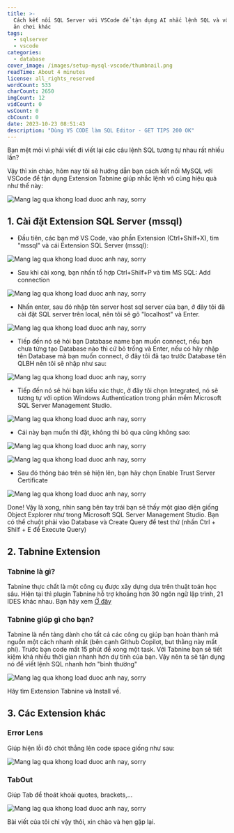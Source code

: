 ```yaml
---
title: >-
  Cách kết nối SQL Server với VSCode để tận dụng AI nhắc lệnh SQL và vô vàn món
  ăn chơi khác
tags:
  - sqlserver
  - vscode
categories:
  - database
cover_image: /images/setup-mysql-vscode/thumbnail.png
readTime: About 4 minutes
license: all_rights_reserved
wordCount: 533
charCount: 2650
imgCount: 12
vidCount: 0
wsCount: 0
cbCount: 0
date: 2023-10-23 08:51:43
description: "Dùng VS CODE làm SQL Editor - GET TIPS 200 OK"
---
```


Bạn mệt mỏi vì phải viết đi viết lại các câu lệnh SQL tương tự nhau rất nhiều lần? 

Vậy thì xin chào, hôm nay tôi sẽ hướng dẫn bạn cách kết nối MySQL với VSCode để tận dụng Extension Tabnine giúp nhắc lệnh vô cùng hiệu quả như thế này:

![Mang lag qua khong load duoc anh nay, sorry](/images/setup-mysql-vscode/tabnine_example.png)

## 1. Cài đặt Extension SQL Server (mssql)

- Đầu tiên, các bạn mở VS Code, vào phần Extension (Ctrl+Shilf+X), tìm "mssql" và cái Extension SQL Server (mssql):

![Mang lag qua khong load duoc anh nay, sorry](/images/setup-mysql-vscode/search_extension.png)

- Sau khi cài xong, bạn nhấn tổ hợp Ctrl+Shilf+P và tìm MS SQL: Add connection

![Mang lag qua khong load duoc anh nay, sorry](/images/setup-mysql-vscode/ctrl_shif_p.png)

- Nhấn enter, sau đó nhập tên server host sql server của bạn, ở đây tôi đã cài đặt SQL server trên local, nên tôi sẽ gõ "localhost" và Enter.

![Mang lag qua khong load duoc anh nay, sorry](/images/setup-mysql-vscode/localhost.png)


- Tiếp đến nó sẽ hỏi bạn Database name bạn muốn connect, nếu bạn chưa từng tạo Database nào thì cứ bỏ trống và Enter, nếu có hãy nhập tên Database mà bạn muốn connect, ở đây tôi đã tạo trước Database tên QLBH nên tôi sẽ nhập như sau:

![Mang lag qua khong load duoc anh nay, sorry](/images/setup-mysql-vscode/enter_database_name.png)

- Tiếp đến nó sẽ hỏi bạn kiểu xác thực, ở đây tôi chọn Integrated, nó sẽ tương tự với option Windows Authentication trong phần mềm Microsoft SQL Server Management Studio.

![Mang lag qua khong load duoc anh nay, sorry](/images/setup-mysql-vscode/authentication-type.png)


- Cái này bạn muốn thì đặt, không thì bỏ qua cũng không sao:

![Mang lag qua khong load duoc anh nay, sorry](/images/setup-mysql-vscode/display_name.png)

![Mang lag qua khong load duoc anh nay, sorry](/images/setup-mysql-vscode/alert.png)

- Sau đó thông báo trên sẽ hiện lên, bạn hãy chọn Enable Trust Server Certificate

![Mang lag qua khong load duoc anh nay, sorry](/images/setup-mysql-vscode/done_mssql.png)

Done! Vậy là xong, nhìn sang bên tay trái bạn sẽ thấy một giao diện giống Object Explorer như trong Microsoft SQL Server Management Studio. Bạn có thể chuột phải vào Database và Create Query để test thử (nhấn Ctrl + Shilf + E để Execute Query)

## 2. Tabnine Extension
### Tabnine là gì?

Tabnine thực chất là một công cụ được xây dựng dựa trên thuật toán học sâu. Hiện tại thì plugin Tabnine hỗ trợ khoảng hơn 30 ngôn ngữ lập trình, 21 IDES khác nhau. Bạn hãy xem [Ở đây](https://www.tabnine.com/install)

### Tabnine giúp gì cho bạn?
Tabnine là nền tảng dành cho tất cả các công cụ giúp bạn hoàn thành mã nguồn một cách nhanh nhất (bên cạnh Github Copilot, but thằng này mất phí). Trước bạn code mất 15 phút để xong một task. Với Tabnine bạn sẽ tiết kiệm khá nhiều thời gian nhanh hơn dự tính của bạn.
Vậy nên ta sẽ tận dụng nó để viết lệnh SQL nhanh hơn "bình thường"

![Mang lag qua khong load duoc anh nay, sorry](/images/setup-mysql-vscode/tabnine_install.png)

Hãy tìm Extension Tabnine và Install về.

## 3. Các Extension khác

### Error Lens 

Giúp hiện lỗi đỏ chót thẳng lên code space giống như sau:

![Mang lag qua khong load duoc anh nay, sorry](/images/setup-mysql-vscode/codelens.png)

### TabOut

Giúp Tab để thoát khoải quotes, brackets,...

![Mang lag qua khong load duoc anh nay, sorry](/images/setup-mysql-vscode/tabout.png)


Bài viết của tôi chỉ vậy thôi, xin chào và hẹn gặp lại.